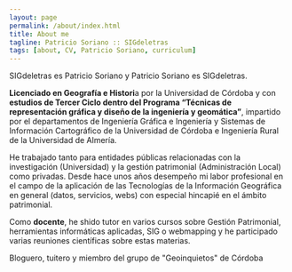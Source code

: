 ```yaml
---
layout: page
permalink: /about/index.html
title: About me
tagline: Patricio Soriano :: SIGdeletras
tags: [about, CV, Patricio Soriano, curriculum]
---
```


SIGdeletras es Patricio Soriano y Patricio Soriano es SIGdeletras.

**Licenciado en Geografía e Histori**a por la Universidad de Córdoba y con **estudios de Tercer Ciclo dentro del Programa “Técnicas de representación gráfica y diseño de la ingeniería y geomática”**, impartido por el departamentos de Ingeniería Gráfica e Ingeniería y Sistemas de Información Cartográfico de la Universidad de Córdoba e Ingeniería Rural de la Universidad de Almería.

He trabajado tanto para  entidades públicas relacionadas con la investigación (Universidad) y la gestión patrimonial (Administración Local) como privadas. Desde hace unos años desempeño mi labor profesional en el campo de la aplicación de las Tecnologías de la Información Geográfica en general (datos, servicios, webs) con especial hincapié en el ámbito patrimonial.

Como **docente**, he shido tutor en varios cursos sobre Gestión Patrimonial, herramientas informáticas aplicadas, SIG o  webmapping y he participado varias reuniones científicas sobre estas materias.

Bloguero, tuitero y miembro del grupo de "Geoinquietos" de Córdoba
